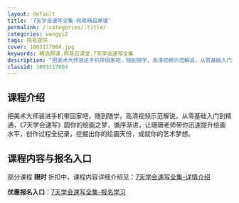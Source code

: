 ```yaml
---
layout: default
title: '7天学会速写全集-网易精品单课'
permalink: /:categories/:title/
categories: wangyi2
tags: 网易提供
cover: 1003117004.jpg
keywords: 精选网课,网易云课堂,7天学会速写全集
description: "把美术大师装进手机带回家吧，随到随学，高清视频示范解说，从零基础入门到精通，《7天学会速写》圆你的绘画之梦，循序渐进，让珊珊老师带你迅速提升绘画水平，创作过程全纪录，挖掘出你的绘画天份，成就"
classid: 1003117004
---
```


## 课程介绍

把美术大师装进手机带回家吧，随到随学，高清视频示范解说，从零基础入门到精通，《7天学会速写》圆你的绘画之梦，循序渐进，让珊珊老师带你迅速提升绘画水平，创作过程全纪录，挖掘出你的绘画天份，成就你的艺术梦想。

## 课程内容与报名入口

部分课程 **限时** 折扣中，课程内容详细介绍见：[7天学会速写全集-详情介绍](https://study.163.com/course/introduction/1003117004.htm?share=1&shareId=1025206652&utm_campaign=share&utm_medium=iphoneShare&utm_source=&utm_u=1025206652)

**优惠报名入口**：[7天学会速写全集-报名学习](https://study.163.com/course/introduction/1003117004.htm?share=1&shareId=1025206652&utm_campaign=share&utm_medium=iphoneShare&utm_source=&utm_u=1025206652)

